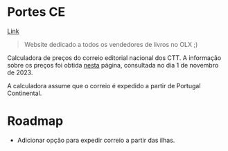 # Portes CE

[Link](https://m7kra.github.io/mail)

> Website dedicado a todos os vendedores de livros no OLX ;)

Calculadora de preços do correio editorial nacional dos CTT. A informação sobre os preços foi obtida [nesta](https://www.ctt.pt/empresas/solucoes-de-gestao-e-setoriais/solucoes-setoriais/editores-e-livreiros/correio-editorial-nacional) página, consultada no dia 1 de novembro de 2023.

A calculadora assume que o correio é expedido a partir de Portugal Continental.

# Roadmap

- Adicionar opção para expedir correio a partir das ilhas.
